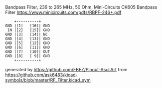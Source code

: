Bandpass Filter, 236 to 265 MHz, 50 Ohm, Mini-Circuits CK605
Bandpass Filter
https://www.minicircuits.com/pdfs/RBPF-246+.pdf


	    +----------+
	GND |[1]   [16]| GND
	 IN |[2]   [15]| GND
	GND |[3]   [14]| NC
	GND |[4]   [13]| GND
	GND |[5]   [12]| GND
	GND |[6]   [11]| GND
	GND |[7]   [10]| OUT
	GND |[8]   [ 9]| GND
	    +----------+


generated by https://github.com/FBEZ/Pinout-AsciiArt from https://github.com/ask6483/kicad-symbols/blob/master/RF_Filter.kicad_sym